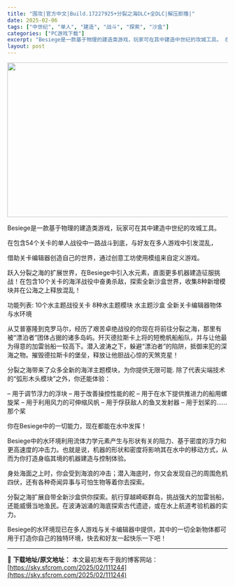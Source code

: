 ```yaml
---
title: "围攻|官方中文|Build.17227925+分裂之海DLC+全DLC|解压即撸|"
date: 2025-02-06
tags: ["中世纪", "单人", "建造", "战斗", "探索", "沙盒"]
categories: ["PC游戏下载"]
excerpt: "Besiege是一款基于物理的建造类游戏，玩家可在其中建造中世纪的攻城工具。 在包含54个关卡的单人战役中一路战斗到底，与好友在多人游戏中引发混乱， 借助关卡编辑器创造自己的世界，通过创意工坊使用模组来自定义游戏。 跃入分裂之海的扩展世界，在Besiege中引入水元素，直面更多机器建造征服挑战！在包&hellip;"
layout: post
---
```


<img class="aligncenter size-full wp-image-111198" src="https://sky.sfcrom.com/wp-content/uploads/2025/02/2025020614470492.webp" alt="" width="616" height="353" />

Besiege是一款基于物理的建造类游戏，玩家可在其中建造中世纪的攻城工具。

在包含54个关卡的单人战役中一路战斗到底，与好友在多人游戏中引发混乱，

借助关卡编辑器创造自己的世界，通过创意工坊使用模组来自定义游戏。

跃入分裂之海的扩展世界，在Besiege中引入水元素，直面更多机器建造征服挑战！在包含10个关卡的海洋战役中奋勇杀敌，探索全新沙盒世界，收集8种新增模块并在公海之上释放混乱！

功能列表:
10个水主题战役关卡
8种水主题模块
水主题沙盒
全新关卡编辑器物体与水环境

从艾普塞隆到克罗马尔，经历了艰苦卓绝战役的你现在将前往分裂之海，那里有被“漂泊者”团体占据的诸多岛屿。歼灭德拉斯卡上将的短桅帆船船队，并与让他最为得意的加雷翁船一较高下。潜入波涛之下，躲避“漂泊者”的陷阱，抵御来犯的深海之物。摧毁德拉斯卡的堡垒，释放让他胆战心惊的天煞克星！

分裂之海带来了众多全新的海洋主题模块，为你提供无限可能.
除了代表尖端技术的“弧形木头模块”之外，你还能体验：

– 用于调节浮力的浮块
– 用于改善操控性能的舵
– 用于在水下提供推进力的船用螺旋桨
– 用于利用风力的可伸缩风帆
– 用于俘获敌人的鱼叉发射器
– 用于划桨的……那个桨

你在Besiege中的一切能力，现在都能在水中发挥！

Besiege中的水环境利用流体力学元素产生与形状有关的阻力、基于密度的浮力和更高速度的冲击力。也就是说，机器的形状和密度将影响其在水中的移动方式，从而为你打造身临其境的机器建造与控制体验。

身处海面之上时，你会受到海浪的冲击；潜入海底时，你又会发现自己的周围危机四伏，还有各种奇闻异事与可怕生物等着你去探索。

分裂之海扩展自带全新沙盒供你探索。航行穿越崎岖群岛，挑战强大的加雷翁船，还能威慑当地渔民。在波涛汹涌的海底探索古代遗迹，或在水上航道考验机器的实力。

Besiege的水环境现已在多人游戏与关卡编辑器中提供，其中的一切全新物体都可用于打造你自己的独特环境，快去和好友一起快乐一下吧！

---
📖 **下载地址/原文地址：** 本文最初发布于我的博客网站：[https://sky.sfcrom.com/2025/02/111244](https://sky.sfcrom.com/2025/02/111244)
